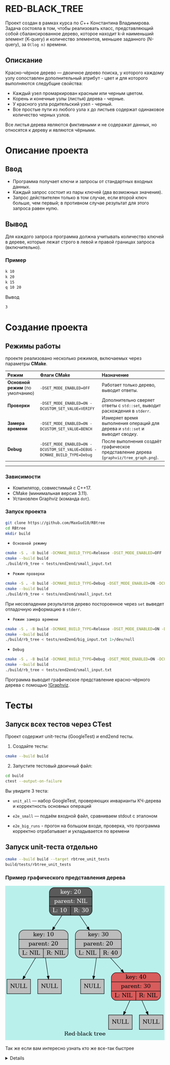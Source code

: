 # RED-BLACK_TREE

Проект создан в рамках курса по $C$++ Константина Владимирова.
Задача состояла в том, чтобы реализовать класс, представляющий собой сбалансированное дерево, которое находит k-й наименьший элемент (K-query) и количество элементов, меньшее заданного (N-query), за `O(log n)` времени.

## Опискание

Красно-чёрное дерево — двоичное дерево поиска, у которого каждому узлу сопоставлен дополнительный атрибут - цвет и для которого выполняются следубщие свойства:
- Каждый узел промаркирован красным или черным цветом. 
- Корень и конечные узлы (листья) дерева - черные. 
- У красного узла родительский узел - черный.
- Все простые пути из любого узла x до листьев содержат одинаковое количество черных узлов.

Все листья дерева являются фиктивными и не содеражат данных, но относятся к дереву и являются чёрными. 



# Описание проекта 

## Ввод
- Программа получает ключи и запросы от стандартных входных данных.
- Каждый запрос состоит из пары ключей (два возможных значения).
- Запрос действителен только в том случае, если второй ключ больше, чем первый; в противном случае результат для этого запроса равен нулю.


## Вывод
Для каждого запроса программа должна учитывать количество ключей в дереве, которые лежат строго в левой и правой границах запроса (включительно).

### Пример
```bash
k 10
k 20
k 15
q 10 20
```

Вывод
```bash
3
```

# Создание проекта


## Режимы работы

 проекте реализовано несколько режимов, включаемых через параметры **CMake**.

| Режим | Флаги CMake | Назначение |
|:------|:-------------|:-----------|
| **Основной режим** (по умолчанию) | `-DSET_MODE_ENABLED=OFF` | Работает только дерево, выводит ответы. |
| **Проверки** | `-DSET_MODE_ENABLED=ON -DCUSTOM_SET_VALUE=VERIFY` | Дополнительно сверяет ответы с `std::set`, выводит расхождения в `stderr`. |
| **Замера времени** | `-DSET_MODE_ENABLED=ON -DCUSTOM_SET_VALUE=BENCH` | Измеряет время выполнения операций для дерева и `std::set` и выводит сводку. |
| **Debug** | `-DSET_MODE_ENABLED=ON -DCUSTOM_SET_VALUE=DEBUG -DCMAKE_BUILD_TYPE=Debug` | После выполнения создаёт графическое представление дерева (`graphviz/tree_graph.png`). |

-----------------------------------------

### Зависимости

- Компилятор, совместимый с C++17.
- CMake (минимальная версия 3.11).
- Установлен Graphviz (команда `dot`).


### Запуск проекта 

```bash
git clone https://github.com/MaxGud10/RBtree
cd RBtree
mkdir build
```

 - `Основной режимy`
 ```bash
cmake -S . -B build -DCMAKE_BUILD_TYPE=Release -DSET_MODE_ENABLED=OFF
cmake --build build
./build/rb_tree < tests/end2end/small_input.txt

```

- `Режим проверки`
```bash
cmake -S . -B build -DCMAKE_BUILD_TYPE=Debug -DSET_MODE_ENABLED=ON -DCUSTOM_SET_VALUE=VERIFY
cmake --build build
./build/rb_tree < tests/end2end/small_input.txt

```
При несовпадении результатов дерево постороенное через `set` выведет отладочную информацию в `stderr`.


- `Режим замера времени`
```bash
cmake -S . -B build -DCMAKE_BUILD_TYPE=Release -DSET_MODE_ENABLED=ON -DCUSTOM_SET_VALUE=BENCH
cmake --build build
./build/rb_tree < tests/end2end/big_input.txt 1>/dev/null
```

- `Debug`
```bash
cmake -S . -B build -DCMAKE_BUILD_TYPE=Debug -DSET_MODE_ENABLED=ON -DCUSTOM_SET_VALUE=DEBUG
cmake --build build
./build/rb_tree < tests/end2end/small_input.txt
```
Программа выводит графическое представление красно-чёрного дерева с помощью [!Graphviz](/graphviz/tree_graph.png). 

# Тесты

## Запуск всех тестов через CTest

Проект содержит unit-тесты (GoogleTest) и end2end тесты.

1. Создайте тесты:
```bash
cmake --build build 
```

2. Запустите тестовый двоичный файл:
```bash
cd build
ctest --output-on-failure
``` 
Вы увидите 3 теста:
- `unit_all` — набор GoogleTest, проверяющих инварианты КЧ-дерева и корректность основных операций

- `e2e_small` — подаём входной файл, сравниваем stdout с эталоном

- `e2e_big_runs` - прогон на большом входе, проверка, что программа корректно отрабатывает и укладывается по времени


## Запуск unit-теста отдельно

```bash
cmake --build build --target rbtree_unit_tests
build/tests/rbtree_unit_tests
```

### Пример графического представления дерева

![dump](/graphviz/tree_graph.png)


Так же если вам интересно узнать кто же все-так быстрее 
<details>

## Сравнение производительности

Для оценки эффективности реализованного дерева был добавлен режим замера времени, в котором программа выполняет все операции дважды:
один раз с использованием собственного `RBtree`, и второй — со стандартным контейнером `std::set`

Для обоих структур измеряется время выполнения вставок `k` и диапазонных запросов `q a b `

Для сравнения написан скрипт на [Python](scripts/query_gen.py), который генерирует последовательности запросов. Этот скрипт принимает несколько аргументов: количество элементов в дереве и имя выходного файла, в который будут записаны запросы. Например, если первый аргумент равен 10, будут сгенерированы 10 вставочных k-запросов для чисел от 0 до 9 включительно и q-запросы на расстояние для каждой пары элементов (кроме пар, в которых первый и последний элементы равны).



Скрипт не генерирует случайную последовательность запросов. Методы генерации последовательности запросов были выбраны таким образом, чтобы наиболее наглядно продемонстрировать разницу между std::distance и RBtree::distance.

Результаты сравнения:

| N (number of elements) | **RBtREE::rbtree** time, $\mu s$ | **std::set** time, $\mu s$ |
|:----------------------:|-----------------------------:|----------------------:|
| 200   | 7 970    | 6 579 |
| 500   | 70 295   | 69 596 |
| 1 000 | 616 703  | 605 180 |
| 1 500 | 2 018 082 | 1 851 015 |
| 2 000 | 4 839 870 | 5 251 569 |
| 2 500 | 9 391 764 | 10 334 201 |
| 3 000 | 16 104 091 | 17 051 500 |
| 3 500 | 25 133 257 | 26 463 580 |
| 5 000 | 75 006 971 | 79 750 321 |
</details>
